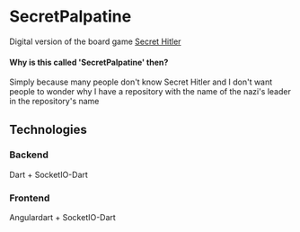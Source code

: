 # SecretPalpatine
Digital version of the board game [Secret Hitler](secrethitler.com)

#### Why is this called 'SecretPalpatine' then?
Simply because many people don't know Secret Hitler and I don't want people to wonder why I have a repository with the name of the nazi's leader in the repository's name

## Technologies
### Backend
Dart + SocketIO-Dart
### Frontend
Angulardart + SocketIO-Dart
